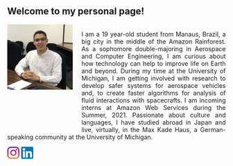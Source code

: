 ## Welcome to my personal page!

<div style="float:left;">
  <img style="padding: 0px 20px 100px 0px;" src="./pictures/Jose_Luiz.jpg" alt="drawing" width="30%" align="left" />
  <div>
  <p align="justify"> I am a 19 year-old student from Manaus, Brazil, a big city in the middle of the Amazon Rainforest. As a sophomore double-majoring in Aerospace and Computer Engineering, I am curious about how technology can help to improve life on Earth and beyond.  During my time at the University of Michigan, I am getting involved with research to develop safer systems for aerospace vehicles and, to create faster algorithms for analysis of fluid interactions with spacecrafts. I am incoming interns at Amazon Web Services during the Summer, 2021. Passionate about culture and languages, I have studied abroad in Japan and live, virtually, in the Max Kade Haus, a German-speaking community at the University of Michigan.
  </p>
  </div>
</div>

[![Drone](./pictures/insta.jpg)](https://www.instagram.com/joseluiz_vargas/) [![Drone](./pictures/linkedin.jpg)](https://www.linkedin.com/in/joselvdm/)


